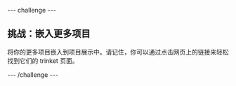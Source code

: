 --- challenge ---
## 挑战：嵌入更多项目

将你的更多项目嵌入到项目展示中。请记住，你可以通过点击网页上的链接来轻松找到它们的 trinket 页面。 


--- /challenge ---